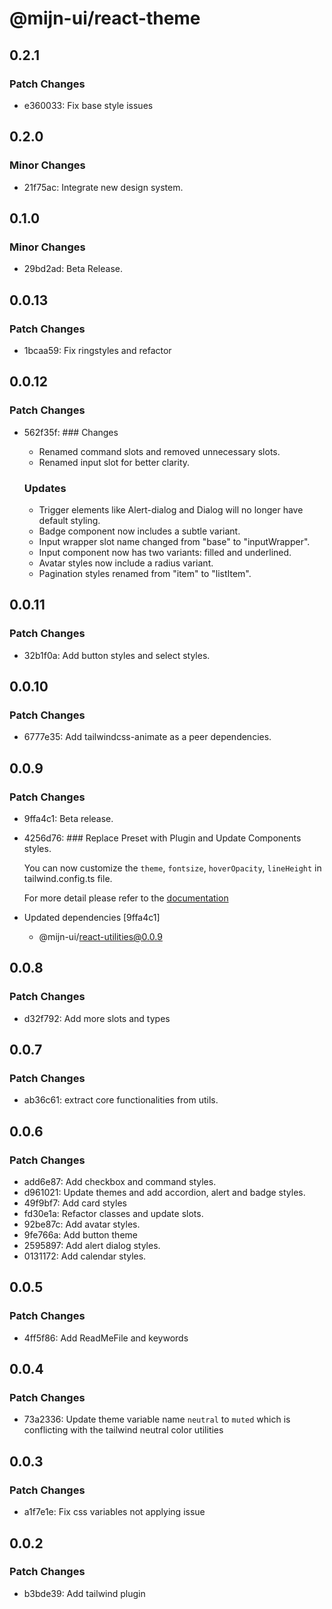 # @mijn-ui/react-theme

## 0.2.1

### Patch Changes

- e360033: Fix base style issues

## 0.2.0

### Minor Changes

- 21f75ac: Integrate new design system.

## 0.1.0

### Minor Changes

- 29bd2ad: Beta Release.

## 0.0.13

### Patch Changes

- 1bcaa59: Fix ringstyles and refactor

## 0.0.12

### Patch Changes

- 562f35f: ### Changes

  - Renamed command slots and removed unnecessary slots.
  - Renamed input slot for better clarity.

  ### Updates

  - Trigger elements like Alert-dialog and Dialog will no longer have default styling.
  - Badge component now includes a subtle variant.
  - Input wrapper slot name changed from "base" to "inputWrapper".
  - Input component now has two variants: filled and underlined.
  - Avatar styles now include a radius variant.
  - Pagination styles renamed from "item" to "listItem".

## 0.0.11

### Patch Changes

- 32b1f0a: Add button styles and select styles.

## 0.0.10

### Patch Changes

- 6777e35: Add tailwindcss-animate as a peer dependencies.

## 0.0.9

### Patch Changes

- 9ffa4c1: Beta release.
- 4256d76: ### Replace Preset with Plugin and Update Components styles.

  You can now customize the `theme`, `fontsize`, `hoverOpacity`, `lineHeight` in tailwind.config.ts file.

  For more detail please refer to the [documentation](https://mijn-ui.vercel.app/react/docs)

- Updated dependencies [9ffa4c1]
  - @mijn-ui/react-utilities@0.0.9

## 0.0.8

### Patch Changes

- d32f792: Add more slots and types

## 0.0.7

### Patch Changes

- ab36c61: extract core functionalities from utils.

## 0.0.6

### Patch Changes

- add6e87: Add checkbox and command styles.
- d961021: Update themes and add accordion, alert and badge styles.
- 49f9bf7: Add card styles
- fd30e1a: Refactor classes and update slots.
- 92be87c: Add avatar styles.
- 9fe766a: Add button theme
- 2595897: Add alert dialog styles.
- 0131172: Add calendar styles.

## 0.0.5

### Patch Changes

- 4ff5f86: Add ReadMeFile and keywords

## 0.0.4

### Patch Changes

- 73a2336: Update theme variable name `neutral` to `muted` which is conflicting with the tailwind neutral color utilities

## 0.0.3

### Patch Changes

- a1f7e1e: Fix css variables not applying issue

## 0.0.2

### Patch Changes

- b3bde39: Add tailwind plugin
